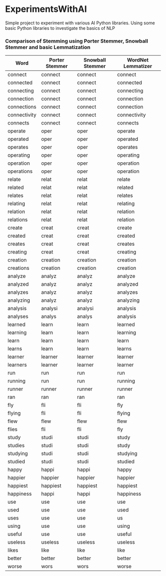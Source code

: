 # ExperimentsWithAI
Simple project to experiment with various AI Python libraries.
Using some basic Python libraries to investigate the basics of NLP

### Comparison of Stemming using Porter Stemmer, Snowball Stemmer and basic Lemmatization

| Word | Porter Stemmer | Snowball Stemmer | WordNet Lemmatizer |
|------|----------------|-------------------|-------------------|
| connect | connect | connect | connect |
| connected | connect | connect | connected |
| connecting | connect | connect | connecting |
| connection | connect | connect | connection |
| connections | connect | connect | connection |
| connectivity | connect | connect | connectivity |
| connects | connect | connect | connects |
| operate | oper | oper | operate |
| operated | oper | oper | operated |
| operates | oper | oper | operates |
| operating | oper | oper | operating |
| operation | oper | oper | operation |
| operations | oper | oper | operation |
| relate | relat | relat | relate |
| related | relat | relat | related |
| relates | relat | relat | relates |
| relating | relat | relat | relating |
| relation | relat | relat | relation |
| relations | relat | relat | relation |
| create | creat | creat | create |
| created | creat | creat | created |
| creates | creat | creat | creates |
| creating | creat | creat | creating |
| creation | creation | creation | creation |
| creations | creation | creation | creation |
| analyze | analyz | analyz | analyze |
| analyzed | analyz | analyz | analyzed |
| analyzes | analyz | analyz | analyzes |
| analyzing | analyz | analyz | analyzing |
| analysis | analysi | analysi | analysis |
| analyses | analys | analys | analysis |
| learned | learn | learn | learned |
| learning | learn | learn | learning |
| learn | learn | learn | learn |
| learns | learn | learn | learns |
| learner | learner | learner | learner |
| learners | learner | learner | learner |
| run | run | run | run |
| running | run | run | running |
| runner | runner | runner | runner |
| ran | ran | ran | ran |
| fly | fli | fli | fly |
| flying | fli | fli | flying |
| flew | flew | flew | flew |
| flies | fli | fli | fly |
| study | studi | studi | study |
| studies | studi | studi | study |
| studying | studi | studi | studying |
| studied | studi | studi | studied |
| happy | happi | happi | happy |
| happier | happier | happier | happier |
| happiest | happiest | happiest | happiest |
| happiness | happi | happi | happiness |
| use | use | use | use |
| used | use | use | used |
| uses | use | use | us |
| using | use | use | using |
| useful | use | use | useful |
| useless | useless | useless | useless |
| likes | like | like | like |
| better | better | better | better |
| worse | wors | wors | worse |